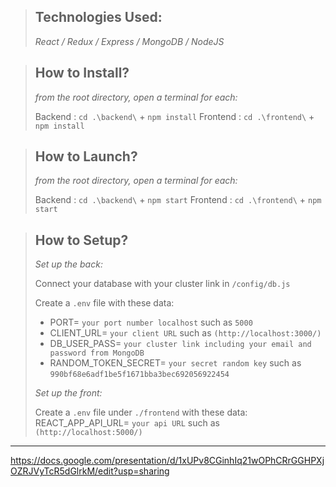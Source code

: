 ﻿
> ##  Technologies Used:
> 
> *React / Redux / Express / MongoDB / NodeJS* 

> ## How to Install?
> *from the root directory, open a terminal for each:*
> 
> Backend :  `cd .\backend\` +  `npm install`
> Frontend :  `cd .\frontend\` +  `npm install`

> ## How to Launch?
> *from the root directory, open a terminal for each:*
> 
> Backend :  `cd .\backend\` +  `npm start`
> Frontend :  `cd .\frontend\` +  `npm start`
> 

> ## How to Setup?
> 
> *Set up the back:*
> 
> Connect your database with your cluster link in  `/config/db.js`
> 
> Create a `.env` file with these data:
> 
> - PORT= `your port number localhost` such as `5000` <br/>
> - CLIENT_URL= `your client URL` such as `(http://localhost:3000/)` <br/>
> - DB_USER_PASS=  `your cluster link including your email and password from MongoDB` <br/>
> - RANDOM_TOKEN_SECRET= `your secret random key` such as `990bf68e6adf1be5f1671bba3bec692056922454` <br/>
> 
> *Set up the front:*
> 
> Create a `.env` file under `./frontend` with these data: <br/>
> REACT_APP_API_URL= `your api URL` such as `(http://localhost:5000/)`
> 
----------

https://docs.google.com/presentation/d/1xUPv8CGinhIq21wOPhCRrGGHPXjOZRJVyTcR5dGlrkM/edit?usp=sharing
